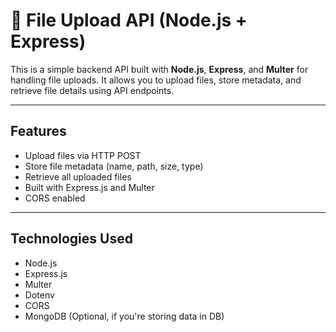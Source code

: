 # 📁 File Upload API (Node.js + Express)

This is a simple backend API built with **Node.js**, **Express**, and **Multer** for handling file uploads. It allows you to upload files, store metadata, and retrieve file details using API endpoints.

---

## Features

- Upload files via HTTP POST
- Store file metadata (name, path, size, type)
- Retrieve all uploaded files
- Built with Express.js and Multer
- CORS enabled

---

## Technologies Used

- Node.js
- Express.js
- Multer
- Dotenv
- CORS
- MongoDB (Optional, if you're storing data in DB)


